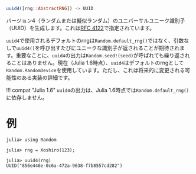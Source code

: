 ```julia
uuid4([rng::AbstractRNG]) -> UUID
```

バージョン4（ランダムまたは擬似ランダム）のユニバーサルユニーク識別子（UUID）を生成します。これは[RFC 4122](https://tools.ietf.org/html/rfc4122)で指定されています。

`uuid4`で使用されるデフォルトのrngは`Random.default_rng()`ではなく、引数なしで`uuid4()`を呼び出すたびにユニークな識別子が返されることが期待されます。重要なことに、`uuid4`の出力は`Random.seed!(seed)`が呼ばれても繰り返されることはありません。現在（Julia 1.6時点）、`uuid4`はデフォルトのrngとして`Random.RandomDevice`を使用しています。ただし、これは将来的に変更される可能性のある実装の詳細です。

!!! compat "Julia 1.6"
    `uuid4`の出力は、Julia 1.6時点では`Random.default_rng()`に依存しません。


# 例

```jldoctest
julia> using Random

julia> rng = Xoshiro(123);

julia> uuid4(rng)
UUID("856e446e-0c6a-472a-9638-f7b8557cd282")
```
